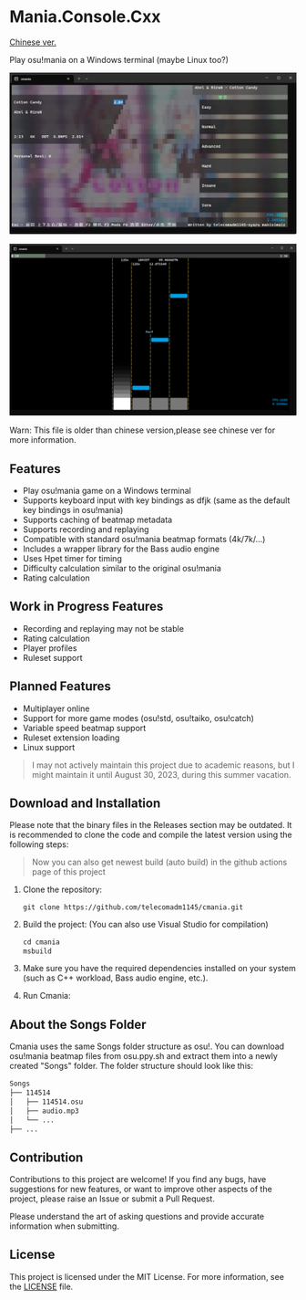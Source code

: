 # Mania.Console.Cxx
[Chinese ver.](README.md)

Play osu!mania on a Windows terminal (maybe Linux too?)

![Cmania songselct](WindowsTerminal_OF4gQdllRZ.png)

![Cmania gameplay](WindowsTerminal_ihoKC2ns1k.png)

Warn: This file is older than chinese version,please see chinese ver for more information.

## Features
- Play osu!mania game on a Windows terminal
- Supports keyboard input with key bindings as dfjk (same as the default key bindings in osu!mania)
- Supports caching of beatmap metadata
- Supports recording and replaying
- Compatible with standard osu!mania beatmap formats (4k/7k/...)
- Includes a wrapper library for the Bass audio engine
- Uses Hpet timer for timing
- Difficulty calculation similar to the original osu!mania
- Rating calculation

## Work in Progress Features
- Recording and replaying may not be stable
- Rating calculation
- Player profiles
- Ruleset support

## Planned Features
- Multiplayer online
- Support for more game modes (osu!std, osu!taiko, osu!catch)
- Variable speed beatmap support
- Ruleset extension loading
- Linux support

> I may not actively maintain this project due to academic reasons, but I might maintain it until August 30, 2023, during this summer vacation.

## Download and Installation

Please note that the binary files in the Releases section may be outdated. It is recommended to clone the code and compile the latest version using the following steps:

> Now you can also get newest build (auto build) in the github actions page of this project

1. Clone the repository:

   ```
   git clone https://github.com/telecomadm1145/cmania.git
   ```

2. Build the project: (You can also use Visual Studio for compilation)

   ```
   cd cmania
   msbuild
   ```

3. Make sure you have the required dependencies installed on your system (such as C++ workload, Bass audio engine, etc.).

4. Run Cmania:

## About the Songs Folder

Cmania uses the same Songs folder structure as osu!. You can download osu!mania beatmap files from osu.ppy.sh and extract them into a newly created "Songs" folder. The folder structure should look like this:

```
Songs
├── 114514
│   ├── 114514.osu
│   ├── audio.mp3
│   └── ...
├── ...
```

## Contribution

Contributions to this project are welcome! If you find any bugs, have suggestions for new features, or want to improve other aspects of the project, please raise an Issue or submit a Pull Request.

Please understand the art of asking questions and provide accurate information when submitting.

## License

This project is licensed under the MIT License. For more information, see the [LICENSE](LICENSE) file.

